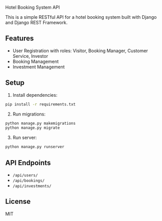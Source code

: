  Hotel Booking System API

This is a simple RESTful API for a hotel booking system built with Django and Django REST Framework.

## Features
- User Registration with roles: Visitor, Booking Manager, Customer Service, Investor
- Booking Management
- Investment Management

## Setup
1. Install dependencies:
```bash
pip install -r requirements.txt
```

2. Run migrations:
```bash
python manage.py makemigrations
python manage.py migrate
```

3. Run server:
```bash
python manage.py runserver
```

## API Endpoints
- `/api/users/`
- `/api/bookings/`
- `/api/investments/`

## License
MIT
